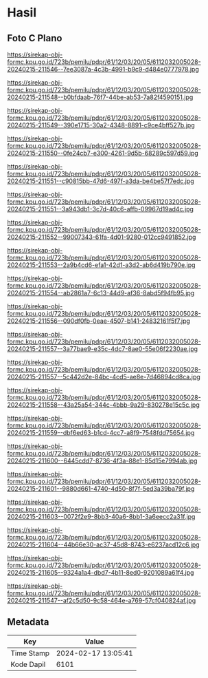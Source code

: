 # Hasil

## Foto C Plano

https://sirekap-obj-formc.kpu.go.id/723b/pemilu/pdpr/61/12/03/20/05/6112032005028-20240215-211546--7ee3087a-4c3b-4991-b9c9-d484e0777978.jpg

https://sirekap-obj-formc.kpu.go.id/723b/pemilu/pdpr/61/12/03/20/05/6112032005028-20240215-211548--b0bfdaab-76f7-44be-ab53-7a82f4590151.jpg

https://sirekap-obj-formc.kpu.go.id/723b/pemilu/pdpr/61/12/03/20/05/6112032005028-20240215-211549--390e1715-30a2-4348-8891-c9ce4bff527b.jpg

https://sirekap-obj-formc.kpu.go.id/723b/pemilu/pdpr/61/12/03/20/05/6112032005028-20240215-211550--0fe24cb7-e300-4261-9d5b-68289c597d59.jpg

https://sirekap-obj-formc.kpu.go.id/723b/pemilu/pdpr/61/12/03/20/05/6112032005028-20240215-211551--c90815bb-47d6-497f-a3da-be4be57f7edc.jpg

https://sirekap-obj-formc.kpu.go.id/723b/pemilu/pdpr/61/12/03/20/05/6112032005028-20240215-211551--3a943db1-3c7d-40c6-affb-09967d19ad4c.jpg

https://sirekap-obj-formc.kpu.go.id/723b/pemilu/pdpr/61/12/03/20/05/6112032005028-20240215-211552--99007343-61fa-4d01-9280-012cc9491852.jpg

https://sirekap-obj-formc.kpu.go.id/723b/pemilu/pdpr/61/12/03/20/05/6112032005028-20240215-211553--2a9b4cd6-efa1-42d1-a3d2-ab6d419b790e.jpg

https://sirekap-obj-formc.kpu.go.id/723b/pemilu/pdpr/61/12/03/20/05/6112032005028-20240215-211554--ab2861a7-6c13-44d9-af36-8abd5f94fb95.jpg

https://sirekap-obj-formc.kpu.go.id/723b/pemilu/pdpr/61/12/03/20/05/6112032005028-20240215-211556--090df0fb-0eae-4507-b141-24832161f5f7.jpg

https://sirekap-obj-formc.kpu.go.id/723b/pemilu/pdpr/61/12/03/20/05/6112032005028-20240215-211557--3a77bae9-e35c-4dc7-8ae0-55e06f2230ae.jpg

https://sirekap-obj-formc.kpu.go.id/723b/pemilu/pdpr/61/12/03/20/05/6112032005028-20240215-211557--5c442d2e-84bc-4cd5-ae8e-7d46894cd8ca.jpg

https://sirekap-obj-formc.kpu.go.id/723b/pemilu/pdpr/61/12/03/20/05/6112032005028-20240215-211558--43a25a54-344c-4bbb-9a29-830278e15c5c.jpg

https://sirekap-obj-formc.kpu.go.id/723b/pemilu/pdpr/61/12/03/20/05/6112032005028-20240215-211559--dbf6ed63-b1cd-4cc7-a8f9-7548fdd75654.jpg

https://sirekap-obj-formc.kpu.go.id/723b/pemilu/pdpr/61/12/03/20/05/6112032005028-20240215-211600--6445cdd7-8736-4f3a-88e1-85d15e7994ab.jpg

https://sirekap-obj-formc.kpu.go.id/723b/pemilu/pdpr/61/12/03/20/05/6112032005028-20240215-211601--9880d661-4740-4d50-8f7f-5ed3a39ba79f.jpg

https://sirekap-obj-formc.kpu.go.id/723b/pemilu/pdpr/61/12/03/20/05/6112032005028-20240215-211603--0072f2e9-8bb3-40a6-8bb1-3a6eecc2a31f.jpg

https://sirekap-obj-formc.kpu.go.id/723b/pemilu/pdpr/61/12/03/20/05/6112032005028-20240215-211604--44b66e30-ac37-45d8-8743-e6237acd12c6.jpg

https://sirekap-obj-formc.kpu.go.id/723b/pemilu/pdpr/61/12/03/20/05/6112032005028-20240215-211605--9324a1a4-dbd7-4b11-8ed0-9201089a61f4.jpg

https://sirekap-obj-formc.kpu.go.id/723b/pemilu/pdpr/61/12/03/20/05/6112032005028-20240215-211547--af2c5d50-9c58-464e-a769-57cf040824af.jpg


## Metadata

| Key        | Value               |
| ---------- | ------------------- |
| Time Stamp | 2024-02-17 13:05:41 |
| Kode Dapil | 6101                |



